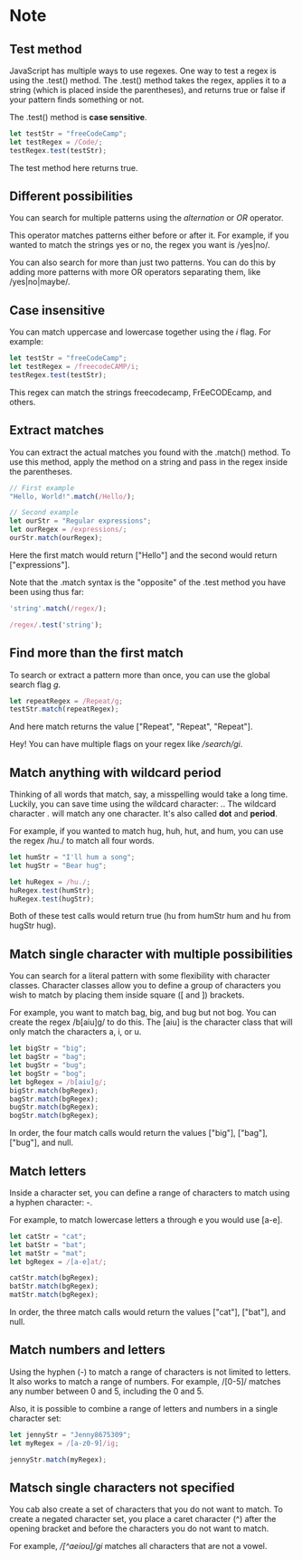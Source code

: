 # Note

## Test method
JavaScript has multiple ways to use regexes. One way to test a regex is using the .test() method.
The .test() method takes the regex, applies it to a string (which is placed inside the parentheses), and returns true or false if your pattern finds something or not.

The .test() method is **case sensitive**.

```js
let testStr = "freeCodeCamp";
let testRegex = /Code/;
testRegex.test(testStr);
```

The test method here returns true.

## Different possibilities
You can search for multiple patterns using the *alternation* or *OR* operator.  

This operator matches patterns either before or after it. For example, if you wanted to match the strings yes or no, the regex you want is /yes|no/.  

You can also search for more than just two patterns. You can do this by adding more patterns with more OR operators separating them, like /yes|no|maybe/.

## Case insensitive
You can match uppercase and lowercase together using the *i* flag. For example:

```js
let testStr = "freeCodeCamp";
let testRegex = /freecodeCAMP/i;
testRegex.test(testStr);
```

This regex can match the strings freecodecamp, FrEeCODEcamp, and others.

## Extract matches
You can extract the actual matches you found with the .match() method. To use this method, apply the method on a string and pass in the regex inside the parentheses.

```js
// First example
"Hello, World!".match(/Hello/);

// Second example
let ourStr = "Regular expressions";
let ourRegex = /expressions/;
ourStr.match(ourRegex);
```

Here the first match would return ["Hello"] and the second would return ["expressions"].

Note that the .match syntax is the "opposite" of the .test method you have been using thus far:

```js
'string'.match(/regex/);

/regex/.test('string');
```

## Find more than the first match
To search or extract a pattern more than once, you can use the global search flag *g*.

```js
let repeatRegex = /Repeat/g;
testStr.match(repeatRegex);
```

And here match returns the value ["Repeat", "Repeat", "Repeat"].

Hey! You can have multiple flags on your regex like */search/gi*.


## Match anything with wildcard period
Thinking of all words that match, say, a misspelling would take a long time. Luckily, you can save time using the wildcard character: *.*. The wildcard character *.* will match any one character. It's also called **dot** and **period**. 

For example, if you wanted to match hug, huh, hut, and hum, you can use the regex /hu./ to match all four words.

```js
let humStr = "I'll hum a song";
let hugStr = "Bear hug";

let huRegex = /hu./;
huRegex.test(humStr);
huRegex.test(hugStr);
```

Both of these test calls would return true (hu from humStr hum and hu from hugStr hug).

## Match single character with multiple possibilities
You can search for a literal pattern with some flexibility with character classes. Character classes allow you to define a group of characters you wish to match by placing them inside square ([ and ]) brackets.

For example, you want to match bag, big, and bug but not bog. You can create the regex /b[aiu]g/ to do this. The [aiu] is the character class that will only match the characters a, i, or u.

```js
let bigStr = "big";
let bagStr = "bag";
let bugStr = "bug";
let bogStr = "bog";
let bgRegex = /b[aiu]g/;
bigStr.match(bgRegex);
bagStr.match(bgRegex);
bugStr.match(bgRegex);
bogStr.match(bgRegex);
```

In order, the four match calls would return the values ["big"], ["bag"], ["bug"], and null.

## Match letters
Inside a character set, you can define a range of characters to match using a hyphen character: *-*.

For example, to match lowercase letters a through e you would use [a-e].

```js
let catStr = "cat";
let batStr = "bat";
let matStr = "mat";
let bgRegex = /[a-e]at/;

catStr.match(bgRegex);
batStr.match(bgRegex);
matStr.match(bgRegex);
```

In order, the three match calls would return the values ["cat"], ["bat"], and null.

## Match numbers and letters
Using the hyphen (-) to match a range of characters is not limited to letters. It also works to match a range of numbers. For example, /[0-5]/ matches any number between 0 and 5, including the 0 and 5.

Also, it is possible to combine a range of letters and numbers in a single character set:

```js
let jennyStr = "Jenny8675309";
let myRegex = /[a-z0-9]/ig;

jennyStr.match(myRegex);
```

## Matsch single characters not specified
You cab also create a set of characters that you do not want to match. To create a negated character set, you place a caret character (^) after the opening bracket and before the characters you do not want to match.

For example, */[^aeiou]/gi* matches all characters that are not a vowel.
